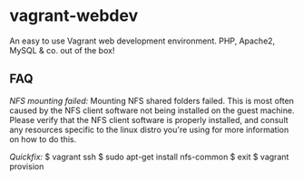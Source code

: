 vagrant-webdev
==============
An easy to use Vagrant web development environment. PHP, Apache2, MySQL &amp; co. out of the box!


FAQ
---
*NFS mounting failed:*
    Mounting NFS shared folders failed. This is most often caused by the NFS
    client software not being installed on the guest machine. Please verify
    that the NFS client software is properly installed, and consult any resources
    specific to the linux distro you're using for more information on how to
    do this.

*Quickfix:*
    $ vagrant ssh
    $ sudo apt-get install nfs-common
    $ exit
    $ vagrant provision
